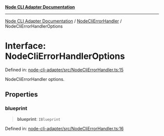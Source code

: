 [**Node CLI Adapter Documentation**](../../README.md)

***

[Node CLI Adapter Documentation](../../README.md) / [NodeCliErrorHandler](../README.md) / NodeCliErrorHandlerOptions

# Interface: NodeCliErrorHandlerOptions

Defined in: [node-cli-adapter/src/NodeCliErrorHandler.ts:15](https://github.com/stonemjs/node-cli-adapter/blob/942602ba5f120245f6f1f4ea802cbd5e86b9d774/src/NodeCliErrorHandler.ts#L15)

NodeCliErrorHandler options.

## Properties

### blueprint

> **blueprint**: `IBlueprint`

Defined in: [node-cli-adapter/src/NodeCliErrorHandler.ts:16](https://github.com/stonemjs/node-cli-adapter/blob/942602ba5f120245f6f1f4ea802cbd5e86b9d774/src/NodeCliErrorHandler.ts#L16)
